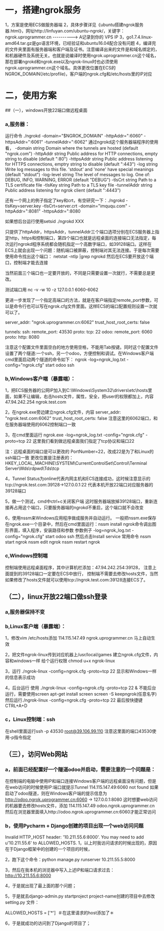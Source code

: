 # 一，搭建ngrok服务
1，方案是使用ECS做服务器端
2，具体步骤详见《ubuntu搭建ngrok服务器.html》，网址http://linfuyan.com/ubuntu-ngrok/，关键字：ngrok.uprogrammer.cn ----------> A记录到你的 VPS IP
3，go1.7.4.linux-amd64.tar.gz是go语言环境，已经验证和ubuntu16.04配合没有问题
4，编译完的文件夹里面有服务器端和客户端及证书。注意编译出来的文件是和域名绑定的，和机器硬件及系统无关。也就是说编译时使用ngrok.uprogrammer.cn这个域名，那在部署ngrokd和ngrok.exe以及ngrok-linux时也必须使用ngrok.uprogrammer.cn这个域名。具体更改位置在ECS的NGROK_DOMAIN(/etc/profile)，客户端的ngrok.cfg和/etc/hosts里的IP对应


# 二，使用方案
##（一），windows开放22端口做远程桌面
### a,服务器：
运行命令
./ngrokd -domain="$NGROK_DOMAIN" -httpAddr=":6060" -httpsAddr=":6061" -tunnelAddr=":6062"
通过ngrokd这个服务器端程序的使用看，
  -domain string
        Domain where the tunnels are hosted (default "ngrok.com")
  -httpAddr string
        Public address for HTTP connections, empty string to disable (default ":80")
  -httpsAddr string
        Public address listening for HTTPS connections, emptry string to disable (default ":443")
  -log string
        Write log messages to this file. 'stdout' and 'none' have special meanings (default "stdout")
  -log-level string
        The level of messages to log. One of: DEBUG, INFO, WARNING, ERROR (default "DEBUG")
  -tlsCrt string
        Path to a TLS certificate file
  -tlsKey string
        Path to a TLS key file
  -tunnelAddr string
        Public address listening for ngrok client (default ":4443")

还有一个网上的例子指定了key和crt，有空研究一下：./ngrokd -tlsKey=server.key -tlsCrt=server.crt -domain="imququ.com" -httpAddr=":8081" -httpsAddr=":8080

如果想后台运行使用setsid ./ngrokd XXX

只提供了httpAddr，httpsAddr，tunnelAddr三个端口选项分别在ECS服务器上指定http，https和控制端口，第四个端口也就是远程桌面的连接端口无法指定，每次运行ngrokd程序系统都会随机指定一个高数字端口，如39128端口。这样在ECS上就会出现一个问题：随机端口被屏蔽，控制端对其无法连接。于是每次需要使用命令找出这个端口：
netstat -ntlp |grep ngrokd
然后在ECS要开放这个端口，控制端才能去连接

当然前面三个端口也一定要开放的，不同是只需要设置一次就行，不需要总是更改。

测试端口用
nc -v -w 10 -z 127.0.0.1 6060-6062

更进一步发现了一个指定高端口的方法，就是在客户端指定remote_port参数，可以是命令行也可以写在ngrok.cfg文件里面。这样ECS的端口配置规则设置一次就可以了。

server_addr: "ngrok.uprogrammer.cn:6062"
trust_host_root_certs: false

tunnels:
  ssh:
    remote_port: 43530
    proto:
      tcp: 22
  odoo:
    remote_port: 6060
    proto:
      http: 8080

注意这个配置文件里面空白的地方使用空格，不能用Tab按键。同时这个配置文件设置了两个隧道:一个ssh，另一个odoo，方便控制和调试。在Windows客户端cmd里面启动两个隧道的命令如下：
ngrok -log=ngrok_log.txt -config="ngrok.cfg" start odoo ssh


### b,Windows客户端（暴露端）：
1，把ECS服务器的公网IP加入到C:\Windows\System32\drivers\etc\hosts里面，如果不让编辑，右击hosts文件，属性，安全，把user的权限都加上，内容
47.94.242.254 ngrok.test.com

2，在ngrok.exe旁边建立ngrok.cfg文件，内容
server_addr: "ngrok.test.com:6062"
trust_host_root_certs: false
注意这里的6062端口，和在服务器端使用的6062控制端口一致

3，在cmd里面运行
ngrok.exe -log=ngrok_log.txt -config="ngrok.cfg" -proto=tcp 22
这里我们看到做远程桌面我们指定了tcp协议和端口22

注：远程桌面的端口是可以更改的 PortNumber=22，改成22是为了和Linux的ssh端口一致
更改位置是注册表的：
HKEY_LOCAL_MACHINE\SYSTEM\CurrentControlSet\Control\Terminal Server\Wds\rdpwd\Tds\tcp

4，Tunnel
Status为online代表内网主机和ECS连接成功，这时候注意显示的tcp://ngrok.test.com:39128->127.0.0.1:22
代表本机开放22端口对应服务器的39128端口

5，做一个测试，cmd中ctrl+c关闭客户端
这时服务器端放掉39128端口，重新连接再占用这个端口，只要服务器端的ngrokd不重启，这个端口就不会改变

6，使用nssm来Windows应用程序做成服务并自动运行。
一般把nssm.exe保存在ngrok.exe一个目录中，然后在cmd里面运行：nssm install ngrok命令调出图形界面，填入程序，安装路径和参数
参数例子
-log=ngrok_log.txt -config="ngrok.cfg" start odoo ssh
然后点击Install service
常用命令
nssm start ngrok
nssm edit ngrok
nssm restart ngrok


### c,Windows控制端
控制端使用远程桌面程序，其中计算机栏添加：47.94.242.254:39128，
注意上面提到的39128端口一定要在ECS中放行，
控制端不需要去修改hosts文件，当然如果修改了hosts文件就可以使用tcp://ngrok.test.com:39128连接ECS了。


## （二），linux开放22端口做ssh登录
### a,服务器保持不变

### b,Linux客户端（暴露端）：
1，修改vim /etc/hosts添加
114.115.147.49 ngrok.uprogrammer.cn
马上自动生效

2，把文件ngrok-linux传到对应机器上/usr/local/games
建立ngrok.cfg文件，内容和windows一样
给个运行权限
chmod u+x ngrok-linux

3，运行
 ./ngrok-linux -config=ngrok.cfg -proto=tcp 22
显示和Windows一样的信息表示成功

4，后台运行
使用 ./ngrok-linux -config=ngrok.cfg -proto=tcp 22 & 不能后台运行，需要使用screen
apt-get install screen
screen -S keepngrok(任意名字)
然后运行./ngrok-linux -config=ngrok.cfg -proto=tcp 22
最后按快捷键CTRL+A+D

### c，Linux控制端：ssh
在shell里面运行ssh -p 43530 root@39.106.99.110 注意这里面的端口43530使用-p指令指定


## （三），访问Web网站
### a，前面已经配置好一个隧道odoo并启动，需要注意的一个问题是：
在控制端的电脑中使用IP和端口连接Windows客户端的远程桌面没有问题，但是在web访问的时候使用IP:端口就提示Tunnel 114.115.147.49:6060 not found
如果启动了odoo隧道，则在Windows客户端的提示信息为
http://odoo.ngrok.uprogrammer.cn:6060 -> 127.0.0.1:8080
这时想要web访问的机器要去修改hosts文件，添加
114.115.147.49 odoo.ngrok.uprogrammer.cn
然后在浏览器里面填入http://odoo.ngrok.uprogrammer.cn:6060才能正常访问

### b，使用Pycharm + Django创建的项目出现一个web访问问题
Invalid HTTP_HOST header: '10.211.55.6:8000'. You may need to add u'10.211.55.6' to ALLOWED_HOSTS.
1，以上时我访问请求的时候出现的，原因在于Django框架中的创建的一个项目的时候，

2，跑下这个命令：python manage.py runserver 10.211.55.5:8000

3，然后在我本机的浏览器中写入上述IP和端口请求过去：http://10.211.55.6:8000

4，于是就出现了最上面的那个问题；

5，于是就去django-admin.py startproject project-name创建的项目中去修改 setting.py 文件：

ALLOWED_HOSTS = ['*']  ＃在这里请求的host添加了＊

6，于是就成功的访问到了Django的项目了；

